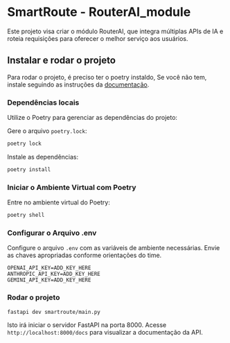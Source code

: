 # SmartRoute - RouterAI_module

Este projeto visa criar o módulo RouterAI, que integra múltiplas APIs de IA e roteia requisições para oferecer o melhor serviço aos usuários.

## Instalar e rodar o projeto

Para rodar o projeto, é preciso ter o poetry instaldo, Se você não tem, instale seguindo as instruções da [documentação](https://python-poetry.org/docs/).

### Dependências locais

Utilize o Poetry para gerenciar as dependências do projeto:

Gere o arquivo `poetry.lock`:

```bash
poetry lock
```

Instale as dependências:

```bash
poetry install
```

### Iniciar o Ambiente Virtual com Poetry

Entre no ambiente virtual do Poetry:

```bash
poetry shell
```

### Configurar o Arquivo .env

Configure o arquivo `.env` com as variáveis de ambiente necessárias. Envie as chaves apropriadas conforme orientações do time.

```dotenv
OPENAI_API_KEY=ADD_KEY_HERE
ANTHROPIC_API_KEY=ADD_KEY_HERE
GEMINI_API_KEY=ADD_KEY_HERE
```

### Rodar o projeto

```bash
fastapi dev smartroute/main.py
```

Isto irá iniciar o servidor FastAPI na porta 8000. Acesse `http://localhost:8000/docs` para visualizar a documentação da API.
